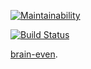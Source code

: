 [![Maintainability](https://api.codeclimate.com/v1/badges/a99a88d28ad37a79dbf6/maintainability)](https://codeclimate.com/github/codeclimate/codeclimate/maintainability)

[![Build Status](https://travis-ci.org/stakeout/frontend-project-lvl1.svg?branch=master)](https://travis-ci.org/stakeout/frontend-project-lvl1)

[brain-even](https://asciinema.org/a/GxgHRMd5UG9poQpSG6Fj8fBc0 "asciinema for brain-even game task").